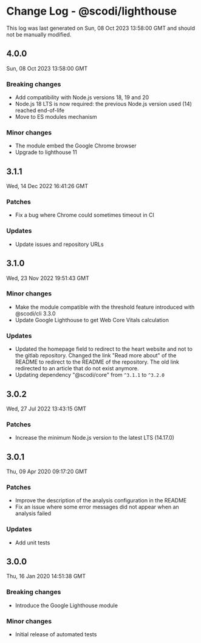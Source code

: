# Change Log - @scodi/lighthouse

This log was last generated on Sun, 08 Oct 2023 13:58:00 GMT and should not be manually modified.

## 4.0.0
Sun, 08 Oct 2023 13:58:00 GMT

### Breaking changes

- Add compatibility with Node.js versions 18, 19 and 20
- Node.js 18 LTS is now required: the previous Node.js version used (14) reached end-of-life
- Move to ES modules mechanism

### Minor changes

- The module embed the Google Chrome browser
- Upgrade to lighthouse 11

## 3.1.1
Wed, 14 Dec 2022 16:41:26 GMT

### Patches

- Fix a bug where Chrome could sometimes timeout in CI

### Updates

- Update issues and repository URLs

## 3.1.0
Wed, 23 Nov 2022 19:51:43 GMT

### Minor changes

- Make the module compatible with the threshold feature introduced with @scodi/cli 3.3.0
- Update Google Lighthouse to get Web Core Vitals calculation

### Updates

- Updated the homepage field to redirect to the heart website and not to the gitlab repository. Changed the link "Read more about" of the README to redirect to the README of the repository. The old link redirected to an article that do not exist anymore.
- Updating dependency \"@scodi/core\" from `^3.1.1` to `^3.2.0`

## 3.0.2
Wed, 27 Jul 2022 13:43:15 GMT

### Patches

- Increase the minimum Node.js version to the latest LTS (14.17.0)

## 3.0.1
Thu, 09 Apr 2020 09:17:20 GMT

### Patches

- Improve the description of the analysis configuration in the README
- Fix an issue where some error messages did not appear when an analysis failed

### Updates

- Add unit tests

## 3.0.0
Thu, 16 Jan 2020 14:51:38 GMT

### Breaking changes

- Introduce the Google Lighthouse module

### Minor changes

- Initial release of automated tests

